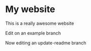 # My website
This is a really awesome website

Edit on an example branch

Now editing an update-readme branch
